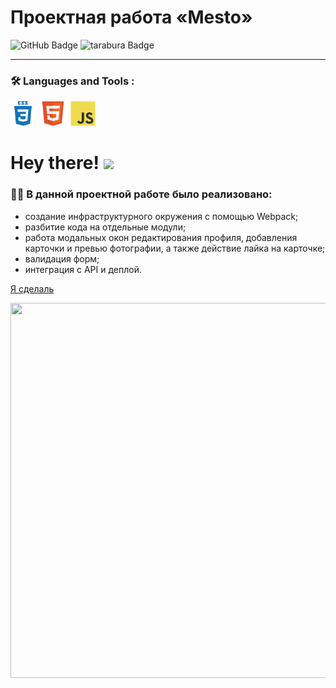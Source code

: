 # Проектная работа «Mesto»
<div id="badges">
  <img src="https://img.shields.io/badge/GitHub-green?style=for-the-badge&logo=github&logoColor=white" alt="GitHub Badge"/>
  <img src="https://img.shields.io/badge/tara%20bura-blue?style=for-the-badge&logo=github&logoColor=white" alt="tarabura Badge"/>
</div>

---

### :hammer_and_wrench: Languages and Tools :
<div>
  <img src="https://github.com/devicons/devicon/blob/master/icons/css3/css3-plain-wordmark.svg"  title="CSS3" alt="CSS" width="40" height="40"/>&nbsp;
  <img src="https://github.com/devicons/devicon/blob/master/icons/html5/html5-original.svg" title="HTML5" alt="HTML" width="40" height="40"/>&nbsp;
  <img src="https://github.com/devicons/devicon/blob/master/icons/javascript/javascript-original.svg" title="JavaScript" alt="JavaScript" width="40" height="40"/>&nbsp;
</div>

<h1>
  Hey there!
  <img src="https://media.giphy.com/media/hvRJCLFzcasrR4ia7z/giphy.gif" width="30px"/>
</h1>

### :woman_technologist: В данной проектной работе было реализовано:
- создание инфраструктурного окружения с помощью Webpack;
- разбитие кода на отдельные модули;
- работа модальных окон редактирования профиля, добавления карточки и превью фотографии, а также действие лайка на карточке;
- валидация форм;
- интеграция с API и деплой.

 [Я сделаль](https://TaraBura.github.io/mesto-project-ff)
 
<img src="https://i.giphy.com/media/v1.Y2lkPTc5MGI3NjExeThpbzgxMmY5NjNzNnp5MHVtd3dhdnFzbThwYnNzbWtnbWlreTZ0dCZlcD12MV9pbnRlcm5hbF9naWZfYnlfaWQmY3Q9cw/smGCEo5zsAXtK4bqAT/giphy.gif" width="600" height="600"/>